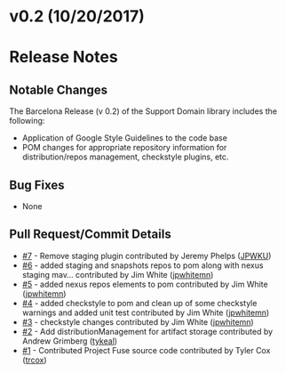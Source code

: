 # v0.2 (10/20/2017)
# Release Notes

## Notable Changes
The Barcelona Release (v 0.2) of the Support Domain library includes the following:
* Application of Google Style Guidelines to the code base
* POM changes for appropriate repository information for distribution/repos management, checkstyle plugins, etc.

## Bug Fixes
* None

## Pull Request/Commit Details
 - [#7](https://github.com/edgexfoundry/support-domain/pull/7) - Remove staging plugin contributed by Jeremy Phelps ([JPWKU](https://github.com/JPWKU))
 - [#6](https://github.com/edgexfoundry/support-domain/pull/6) - added staging and snapshots repos to pom along with nexus staging mav… contributed by Jim White ([jpwhitemn](https://github.com/jpwhitemn))
 - [#5](https://github.com/edgexfoundry/support-domain/pull/5) - added nexus repos elements to pom contributed by Jim White ([jpwhitemn](https://github.com/jpwhitemn))
 - [#4](https://github.com/edgexfoundry/support-domain/pull/4) - added checkstyle to pom and clean up of some checkstyle warnings and added unit test contributed by Jim White ([jpwhitemn](https://github.com/jpwhitemn))
 - [#3](https://github.com/edgexfoundry/support-domain/pull/3) - checkstyle changes contributed by Jim White ([jpwhitemn](https://github.com/jpwhitemn))
 - [#2](https://github.com/edgexfoundry/support-domain/pull/2) - Add distributionManagement for artifact storage contributed by Andrew Grimberg ([tykeal](https://github.com/tykeal))
 - [#1](https://github.com/edgexfoundry/support-domain/pull/1) - Contributed Project Fuse source code contributed by Tyler Cox ([trcox](https://github.com/trcox))
